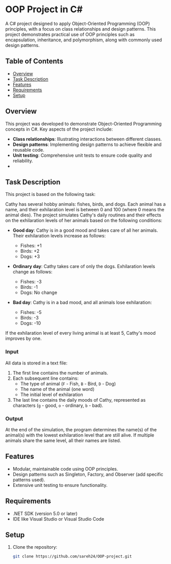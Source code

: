 # OOP Project in C#

A C# project designed to apply Object-Oriented Programming (OOP) principles, with a focus on class relationships and design patterns. This project demonstrates practical use of OOP principles such as encapsulation, inheritance, and polymorphism, along with commonly used design patterns.

## Table of Contents
- [Overview](#overview)
- [Task Description](#task-description)
- [Features](#features)
- [Requirements](#requirements)
- [Setup](#setup)

## Overview

This project was developed to demonstrate Object-Oriented Programming concepts in C#. Key aspects of the project include:
- **Class relationships**: Illustrating interactions between different classes.
- **Design patterns**: Implementing design patterns to achieve flexible and reusable code.
- **Unit testing**: Comprehensive unit tests to ensure code quality and reliability.
- 
## Task Description

This project is based on the following task:

Cathy has several hobby animals: fishes, birds, and dogs. Each animal has a name, and their exhilaration level is between 0 and 100 (where 0 means the animal dies). The project simulates Cathy's daily routines and their effects on the exhilaration levels of her animals based on the following conditions:

- **Good day**: Cathy is in a good mood and takes care of all her animals. Their exhilaration levels increase as follows:
  - Fishes: +1
  - Birds: +2
  - Dogs: +3

- **Ordinary day**: Cathy takes care of only the dogs. Exhilaration levels change as follows:
  - Fishes: -3
  - Birds: -1
  - Dogs: No change

- **Bad day**: Cathy is in a bad mood, and all animals lose exhilaration:
  - Fishes: -5
  - Birds: -3
  - Dogs: -10

If the exhilaration level of every living animal is at least 5, Cathy's mood improves by one.
### Input
All data is stored in a text file:
1. The first line contains the number of animals.
2. Each subsequent line contains:
   - The type of animal (`F` - Fish, `B` - Bird, `D` - Dog)
   - The name of the animal (one word)
   - The initial level of exhilaration
3. The last line contains the daily moods of Cathy, represented as characters (`g` - good, `o` - ordinary, `b` - bad).

### Output
At the end of the simulation, the program determines the name(s) of the animal(s) with the lowest exhilaration level that are still alive. If multiple animals share the same level, all their names are listed.

## Features

- Modular, maintainable code using OOP principles.
- Design patterns such as Singleton, Factory, and Observer (add specific patterns used).
- Extensive unit testing to ensure functionality.

## Requirements

- .NET SDK (version 5.0 or later)
- IDE like Visual Studio or Visual Studio Code

## Setup

1. Clone the repository:

   ```bash
   git clone https://github.com/sareh24/OOP-project.git

